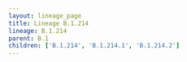 ```yaml
---
layout: lineage_page
title: Lineage B.1.214
lineage: B.1.214
parent: B.1
children: ['B.1.214', 'B.1.214.1', 'B.1.214.2']
---
```

